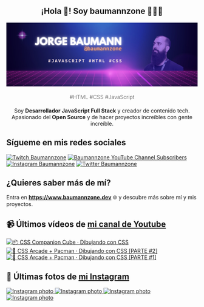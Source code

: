 <p align="center">
   <h2 align="center">¡Hola 👋! Soy baumannzone 👨🏻‍💻</h2>
   <img align="center" src="img/header.png" />
   <h4 align="center" style="font-weight: 300; color: #555;">#HTML #CSS #JavaScript</h4>
</p>

<p align="center" style="margin-bottom: 20px">Soy <strong>Desarrollador JavaScript Full Stack</strong> y creador de contenido tech.
<br/>
Apasionado del <strong>Open Source</strong> y de hacer proyectos increíbles con gente increíble.
</p>

## Sígueme en mis redes sociales

[![Twitch Baumannzone](https://img.shields.io/twitch/status/baumannzone?style=social)](https://twitch.tv/baumannzone)
[![Baumannzone YouTube Channel Subscribers](https://img.shields.io/youtube/channel/subscribers/UCTTj5ztXnGeDRPFVsBp7VMA?style=social)](https://youtube.com/rambitojs)
[![Instagram Baumannzone](https://img.shields.io/badge/Baumannzone--_.svg?label=Instagram&style=social&logo=instagram)](https://instagram.com/baumannzone)
[![Twitter Baumannzone](https://img.shields.io/twitter/follow/Baumannzone?label=Twitter&style=social)](https://twitter.com/baumannzone)

## ¿Quieres saber más de mí?

Entra en **https://www.baumannzone.dev** 🌐 y descubre más sobre mí y mis proyectos.

## 📹 Últimos vídeos de [mi canal de Youtube](https://youtube.com/rambitojs?sub_confirmation=1)


<a href='https://youtu.be/W6xwoSJahA0' target='_blank'>
  <img width='30%' src='https://img.youtube.com/vi/W6xwoSJahA0/mqdefault.jpg' alt='📦 CSS Companion Cube · Dibujando con CSS' />
</a>
<a href='https://youtu.be/9C3NXVXewH8' target='_blank'>
  <img width='30%' src='https://img.youtube.com/vi/9C3NXVXewH8/mqdefault.jpg' alt='👾 CSS Arcade + Pacman · Dibujando con CSS [PARTE #2]' />
</a>
<a href='https://youtu.be/2ahqLdgkSxA' target='_blank'>
  <img width='30%' src='https://img.youtube.com/vi/2ahqLdgkSxA/mqdefault.jpg' alt='👾 CSS Arcade + Pacman · Dibujando con CSS [PARTE #1]' />
</a>

## 📸 Últimas fotos de [mi Instagram](https://instagram.com/baumannzone)


<a href='https://instagram.com/p/C2KLNWJtYXK' target='_blank'>
  <img width='20%' src='https://instagram.fevn6-5.fna.fbcdn.net/v/t51.2885-15/419051740_366506389455596_4114578212998109814_n.jpg?stp=dst-jpg_e15&_nc_ht=instagram.fevn6-5.fna.fbcdn.net&_nc_cat=108&_nc_ohc=eXGlrqIbojMAX9iETTu&edm=APU89FABAAAA&ccb=7-5&oh=00_AfCD5_41Ch8MD-NcubBngPN-L_-j1a-UbYRQ0-0qJC55_g&oe=65A8697F&_nc_sid=bc0c2c' alt='Instagram photo' />
</a>
<a href='https://instagram.com/p/C19_2_Ot0b8' target='_blank'>
  <img width='20%' src='https://instagram.fevn6-1.fna.fbcdn.net/v/t51.2885-15/418375310_864896795389419_3359186915428841250_n.jpg?stp=dst-jpg_e35_s1080x1080&_nc_ht=instagram.fevn6-1.fna.fbcdn.net&_nc_cat=103&_nc_ohc=5AwljKQwziAAX_UDOTv&edm=APU89FABAAAA&ccb=7-5&ig_cache_key=MzI3ODA1Njk1OTQ3MDE1OTYxMg%3D%3D.2-ccb7-5&oh=00_AfDODldc2xOES4icrWFy6RPHYbF7As2rHfuHxeHCrDK53Q&oe=65AA7F50&_nc_sid=bc0c2c' alt='Instagram photo' />
</a>
<a href='https://instagram.com/p/C1jjTtbABRM' target='_blank'>
  <img width='20%' src='https://instagram.fevn6-5.fna.fbcdn.net/v/t51.2885-15/414715710_185082844688861_7487134452635550356_n.jpg?stp=dst-jpg_e35_s1080x1080&_nc_ht=instagram.fevn6-5.fna.fbcdn.net&_nc_cat=105&_nc_ohc=UaZ0AYwtORgAX-kNlwg&edm=APU89FABAAAA&ccb=7-5&ig_cache_key=MzI3MDYxMzA0MDQ3MDQzMDc5Ng%3D%3D.2-ccb7-5&oh=00_AfA4VDd91URqFC64bw5HSuVIbiQzeXL-EtM4nF8KUIWBTQ&oe=65AA7643&_nc_sid=bc0c2c' alt='Instagram photo' />
</a>
<a href='https://instagram.com/p/C1iU-4xt_kJ' target='_blank'>
  <img width='20%' src='https://instagram.fevn6-3.fna.fbcdn.net/v/t51.2885-15/414239760_1120870722611082_8113837178925144361_n.jpg?stp=dst-jpg_e35_s1080x1080&_nc_ht=instagram.fevn6-3.fna.fbcdn.net&_nc_cat=106&_nc_ohc=UFjvIqwHfiUAX8OTekl&edm=APU89FABAAAA&ccb=7-5&ig_cache_key=MzI3MDI2ODU2MTkyNTg2MzY4OQ%3D%3D.2-ccb7-5&oh=00_AfBaQ-Y__xgPOi1miTWlz845FgNtx_M_1_pGmKtG_qLpMg&oe=65AB4413&_nc_sid=bc0c2c' alt='Instagram photo' />
</a>
